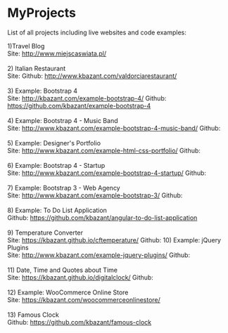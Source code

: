 # MyProjects
List of all projects including live websites and code examples:

1)Travel Blog 
<br />
Site: http://www.miejscaswiata.pl/
<br />
<br />
2) Italian Restaurant
<br />
Site: Github: http://www.kbazant.com/valdorciarestaurant/
<br />
<br />
3) Example: Bootstrap 4
<br />
Site: http://kbazant.com/example-bootstrap-4/ Github: https://github.com/kbazant/example-bootstrap-4
<br />
<br />
4) Example: Bootstrap 4 - Music Band
<br />
Site: http://www.kbazant.com/example-bootstrap-4-music-band/ Github:
<br />
<br />
5) Example: Designer's Portfolio
<br />
Site: http://www.kbazant.com/example-html-css-portfolio/ Github:
<br />
<br />
6) Example: Bootstrap 4 - Startup
<br />
Site: http://www.kbazant.com/example-bootstrap-4-startup/ Github:
<br />
<br />
7) Example: Bootstrap 3 - Web Agency
<br />
Site: http://www.kbazant.com/example-bootstrap-3/ Github:
<br />
<br />
8) Example: To Do List Application
<br />
Github: https://github.com/kbazant/angular-to-do-list-application
<br />
<br />
9) Temperature Converter
<br />
Site: https://kbazant.github.io/cftemperature/ Github:
10) Example: jQuery Plugins
<br />
Site: http://www.kbazant.com/example-jquery-plugins/ Github:
<br />
<br />
11) Date, Time and Quotes about Time
<br />
Site: https://kbazant.github.io/digitalclock/ Github:
<br />
<br />
12) Example: WooCommerce Online Store
<br />
Site: https://kbazant.com/woocommerceonlinestore/ 
<br />
<br />
13) Famous Clock
<br />
Github: https://github.com/kbazant/famous-clock
<br />
<br />
